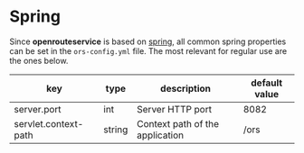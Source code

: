 # Spring

Since **openrouteservice** is based on [spring](https://docs.spring.io/spring-boot/docs/current/reference/html/application-properties.html), all common
spring properties can be set in the `ors-config.yml` file. The most relevant for regular use are the ones below.

| key                  | type   | description                     | default value |
|----------------------|--------|---------------------------------|---------------|
| server.port          | int    | Server HTTP port                | 8082          |                        
| servlet.context-path | string | Context path of the application | /ors          |                        
